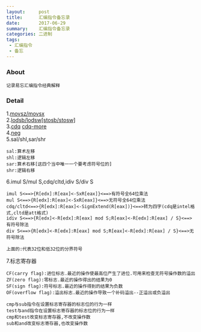 ```yaml
---
layout:     post
title:      汇编指令备忘录
date:       2017-06-29
summary:    汇编指令备忘录
categories: 二进制
tags:
 - 汇编指令
 - 备忘
---
```


### About

```
记录易忘汇编指令经典解释
```

### Detail

1.<a href="http://www.fx115.net/qa-220-122690.aspx">movsz/movsx</a>  
2.<a href="http://baike.baidu.com/link?url=LW99HgDBFHx3Ao2Ep1JshAbaQT5O3QqsLqZYhi_a1mJ1tFPXc-S1Y9-JRmYKJQjXn0hR7vO6tIDDzXicIDLnrq">lodsb/lodsw[stosb/stosw]</a>  
3.<a href="http://bbs.bccn.net/thread-327979-1-1.html">cdq</a> <a href="https://zhidao.baidu.com/question/576311402.html">cdq-more</a>  
4.<a href="http://baike.baidu.com/link?url=CT8ZZrc7HIQuiY5exSQr0uESH2sipINbLQr4APzLt8x2JRGo4mqTYw-NA6MigqE83mCndW2EhKDmUqRk-4io5_">neg</a>  
5.sal/shl,sar/shr
     
    sal:算术左移
    shl:逻辑左移
    sar:算术右移[这四个当中唯一一个要考虑符号位的]
    shr:逻辑右移
6.imul S/mul S,cdq/cltd,idiv S/div S
    
    imul S<==>{R[edx]:R[eax]<-SxR[eax]}<==>有符号全64位乘法
    mul S<==>{R[edx]:R[eax]<-SxR[eax]}<==>无符号全64位乘法
    cdq/cltd<==>{R[edx]:R[eax]<-SignExtend(R[eax])}<==>转为四字(cdq是intel格式,cltd是att格式)
    idiv S<==>{R[edx]<-R[edx]:R[eax] mod S;R[eax]<-R[edx]:R[eax] / S}<==>有符号除法
    div S<==>{R[edx]<-R[edx]:R[eax] mod S;R[eax]<-R[edx]:R[eax] / S}<==>无符号除法

    上面的:代表32位和低32位的分界符号

7.标志寄存器
    
    CF(carry flag):进位标志.最近的操作使最高位产生了进位.可用来检查无符号操作数的溢出
    ZF(zero flag):零标志.最近的操作得出的结果为0
    SF(sign flag):符号标志.最近的操作得到的结果为负数
    OF(overflow flag):溢出标志.最近的操作导致一个补码溢出--正溢出或负溢出

    cmp与sub指令在设置标志寄存器的标志位的行为一样
    test与and指令在设置标志寄存器的标志位的行为一样
    cmp和test改变标志寄存器,不改变操作数
    sub和and改变标志寄存器,也改变操作数


